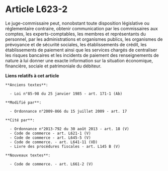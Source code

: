 # Article L623-2

Le juge-commissaire peut, nonobstant toute disposition législative ou réglementaire contraire, obtenir communication par les
commissaires aux comptes, les experts-comptables, les membres et représentants du personnel, par les administrations et
organismes publics, les organismes de prévoyance et de sécurité sociales,   les établissements de crédit, les établissements
de paiement ainsi que les services chargés de centraliser les risques bancaires et les incidents de paiement des
renseignements de nature à lui donner une exacte information sur la situation économique, financière, sociale et patrimoniale
du débiteur.

**Liens relatifs à cet article**

	**Anciens textes**:

	  - Loi n°85-98 du 25 janvier 1985 - art. 171-1 (Ab)

	**Modifié par**:

	  - Ordonnance n°2009-866 du 15 juillet 2009 - art. 17

	**Cité par**:

	  - Ordonnance n°2013-792 du 30 août 2013 - art. 18 (V)
	  - Code de commerce - art. L621-1 (V)
	  - Code de commerce - art. L645-5 (V)
	  - Code de commerce. - art. L641-11 (VD)
	  - Livre des procédures fiscales - art. L145 B (V)

	**Nouveaux textes**:

	  - Code de commerce. - art. L661-2 (V)
